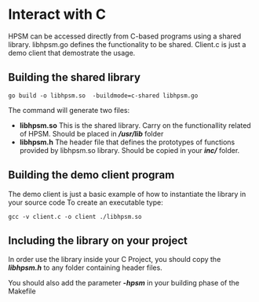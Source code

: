 # Interact with C 
HPSM can be accessed directly from C-based programs using a shared library.
libhpsm.go defines the functionality to be shared. Client.c is just a demo client that demostrate the usage.
## Building the shared library
```
go build -o libhpsm.so  -buildmode=c-shared libhpsm.go
```
The command will generate two files:
- **libhpsm.so** This is the shared library. Carry on the functionallity related of HPSM. Should be placed in ***/usr/lib*** folder
- **libhpsm.h** The header file that defines the prototypes of functions provided by libhpsm.so library. Should be copied in your ***inc/*** folder.

## Building the demo client program
The demo client is just a basic example of how to instantiate the library in your source code
To create an executable type:
```
gcc -v client.c -o client ./libhpsm.so
```
## Including the library on your project
In order use the library inside your C Project, you should copy the ***libhpsm.h*** to any folder containing header files.

You should also add the parameter ***-hpsm*** in your building phase of the Makefile
